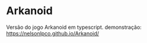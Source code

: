 # Arkanoid
Versão do jogo Arkanoid em typescript.
demonstração:
  https://nelsonlpco.github.io/Arkanoid/

